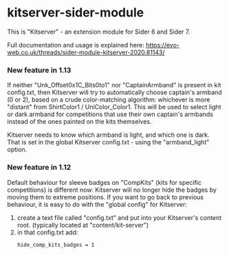 # kitserver-sider-module

This is "Kitserver" - an extension module for Sider 6 and Sider 7.

Full documentation and usage is explained here:
https://evo-web.co.uk/threads/sider-module-kitserver-2020.81143/

### New feature in 1.13

If neither "Unk_Offset0x1C_Bits0to1" nor "CaptainArmband" is present in kit config.txt,
then Kitserver will try to automatically choose captain's armband (0 or 2), based on
a crude color-matching algorithm: whichever is more "distant" from ShirtColor1 / UniColor_Color1.
This will be used to select light or dark armband for competitions that use their
own captain's armbands instead of the ones painted on the kits themselves.

Kitserver needs to know which armband is light, and which one is dark.
That is set in the global Kitserver config.txt - using the "armband_light" option.

### New feature in 1.12

Default behaviour for sleeve badges on "CompKits" (kits for specific competitions)
is different now: Kitserver will no longer hide the badges by moving them
to extreme positions. If you want to go back to previous behaviour, it is easy
to do with the "global config" for Kitserver:

1. create a text file called "config.txt" and put into your Kitserver's content root.
(typically located at "content/kit-server")
1. in that config.txt add:
    ```
    hide_comp_kits_badges = 1
    ```
